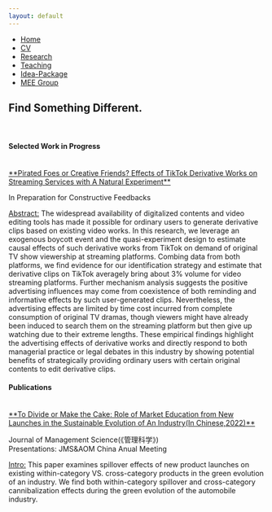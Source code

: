```yaml
---
layout: default
---  
```

 
 <ul>
 <li><a href="./">Home</a></li>
 <li><a href="./assets/files/CV.pdf">CV</a></li>
 <li><a href="./research.html">Research</a></li>
 <li><a href="./teaching.html">Teaching</a></li>
 <li><a href="https://siyiyu.com">Idea-Package</a></li>
 <li><a href="https://sites.google.com/view/quantmkt/home">MEE Group</a></li>
 </ul>

<div>
<h2>Find Something Different.</h2>
<br>


<h4>Selected Work in Progress</h4> <br>
<ins>**Pirated Foes or Creative Friends? Effects of TikTok Derivative Works on Streaming Services with A Natural Experiment**</ins> <br>
<!--_Guangxin Yang, Yingjie Zhang, Hongju Liu_ <br> -->
  
In Preparation for Constructive Feedbacks<br>
  
<ins>Abstract:</ins> The widespread availability of digitalized contents and video editing tools has made it possible for ordinary users to generate derivative clips based on existing video works. In this research, we leverage an exogenous boycott event and the quasi-experiment design to estimate causal effects of such derivative works from TikTok on demand of original TV show viewership at streaming platforms. Combing data from both platforms, we find evidence for our identification strategy and estimate that derivative clips on TikTok averagely bring about 3% volume for video streaming platforms. Further mechanism analysis suggests the positive advertising influences may come from coexistence of both reminding and informative effects by such user-generated clips. Nevertheless, the advertising effects are limited by time cost incurred from complete consumption of original TV dramas, though viewers might have already been induced to search them on the streaming platform but then give up 
watching due to their extreme lengths. These empirical findings highlight the advertising effects of derivative works and directly respond to both managerial practice or legal debates in this industry by showing potential benefits of strategically providing ordinary users with certain original contents to edit derivative clips.
 
 <h4>Publications</h4> <br>
<ins>**To Divide or Make the Cake: Role of Market Education from New Launches in the Sustainable Evolution of An Industry(In Chinese,2022)**</ins> <br>
<!--_Guangxin Yang, Qiaowei Shen_ <br> -->
  
Journal of Management Science(《管理科学》)<br>
Presentations: JMS&AOM China Anual Meeting<br>
  
<ins>Intro:</ins> This paper examines spillover effects of new product launches on existing within-category VS. cross-category products in the green evolution of an industry. We find both within-category spillover and cross-category cannibalization effects during the green evolution of the
automobile industry.
  

